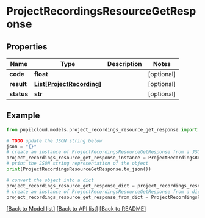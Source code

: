 # ProjectRecordingsResourceGetResponse


## Properties

Name | Type | Description | Notes
------------ | ------------- | ------------- | -------------
**code** | **float** |  | [optional] 
**result** | [**List[ProjectRecording]**](ProjectRecording.md) |  | [optional] 
**status** | **str** |  | [optional] 

## Example

```python
from pupilcloud.models.project_recordings_resource_get_response import ProjectRecordingsResourceGetResponse

# TODO update the JSON string below
json = "{}"
# create an instance of ProjectRecordingsResourceGetResponse from a JSON string
project_recordings_resource_get_response_instance = ProjectRecordingsResourceGetResponse.from_json(json)
# print the JSON string representation of the object
print(ProjectRecordingsResourceGetResponse.to_json())

# convert the object into a dict
project_recordings_resource_get_response_dict = project_recordings_resource_get_response_instance.to_dict()
# create an instance of ProjectRecordingsResourceGetResponse from a dict
project_recordings_resource_get_response_from_dict = ProjectRecordingsResourceGetResponse.from_dict(project_recordings_resource_get_response_dict)
```
[[Back to Model list]](../README.md#documentation-for-models) [[Back to API list]](../README.md#documentation-for-api-endpoints) [[Back to README]](../README.md)



